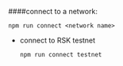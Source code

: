 ####connect to a network:

```shell
npm run connect <network name>
```

* connect to RSK testnet
  ```
  npm run connect testnet
  ```


